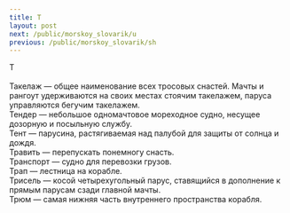 ```yaml
---
title: Т
layout: post
next: /public/morskoy_slovarik/u
previous: /public/morskoy_slovarik/sh
---
```


Т  
   
Такелаж — общее наименование всех тросовых снастей. Мачты и рангоут удерживаются на своих местах стоячим такелажем, паруса управляются бегучим такелажем.  
Тендер — небольшое одномачтовое мореходное судно, несущее дозорную и посыльную службу.  
Тент — парусина, растягиваемая над палубой для защиты от солнца и дождя.  
Травить — перепускать понемногу снасть.  
Транспорт — судно для перевозки грузов.  
Трап — лестница на корабле.  
Трисель — косой четырехугольный парус, ставящийся в дополнение к прямым парусам сзади главной мачты.  
Трюм — самая нижняя часть внутреннего пространства корабля.